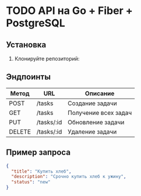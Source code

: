 # TODO API на Go + Fiber + PostgreSQL

## Установка

1. Клонируйте репозиторий:


## Эндпоинты

| Метод | URL           | Описание                |
|-------|---------------|-------------------------|
| POST  | /tasks        | Создание задачи         |
| GET   | /tasks        | Получение всех задач    |
| PUT   | /tasks/:id    | Обновление задачи       |
| DELETE| /tasks/:id    | Удаление задачи         |

## Пример запроса

```json
{
  "title": "Купить хлеб",
  "description": "Срочно купить хлеб к ужину",
  "status": "new"
}
